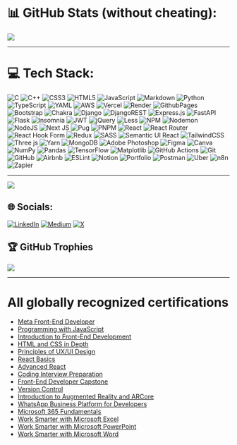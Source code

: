 # 📊 GitHub Stats (without cheating):
![](https://nirzak-streak-stats.vercel.app/?user=dhruviklathiya&theme=dark&hide_border=false)<br/>

---

# 💻 Tech Stack:
![C](https://img.shields.io/badge/c-%2300599C.svg?style=for-the-badge&logo=c&logoColor=white) ![C++](https://img.shields.io/badge/c++-%2300599C.svg?style=for-the-badge&logo=c%2B%2B&logoColor=white) ![CSS3](https://img.shields.io/badge/css3-%231572B6.svg?style=for-the-badge&logo=css3&logoColor=white) ![HTML5](https://img.shields.io/badge/html5-%23E34F26.svg?style=for-the-badge&logo=html5&logoColor=white) ![JavaScript](https://img.shields.io/badge/javascript-%23323330.svg?style=for-the-badge&logo=javascript&logoColor=%23F7DF1E) ![Markdown](https://img.shields.io/badge/markdown-%23000000.svg?style=for-the-badge&logo=markdown&logoColor=white) ![Python](https://img.shields.io/badge/python-3670A0?style=for-the-badge&logo=python&logoColor=ffdd54) ![TypeScript](https://img.shields.io/badge/typescript-%23007ACC.svg?style=for-the-badge&logo=typescript&logoColor=white) ![YAML](https://img.shields.io/badge/yaml-%23ffffff.svg?style=for-the-badge&logo=yaml&logoColor=151515) ![AWS](https://img.shields.io/badge/AWS-%23FF9900.svg?style=for-the-badge&logo=amazon-aws&logoColor=white) ![Vercel](https://img.shields.io/badge/vercel-%23000000.svg?style=for-the-badge&logo=vercel&logoColor=white) ![Render](https://img.shields.io/badge/Render-%46E3B7.svg?style=for-the-badge&logo=render&logoColor=white) ![GithubPages](https://img.shields.io/badge/github%20pages-121013?style=for-the-badge&logo=github&logoColor=white) ![Bootstrap](https://img.shields.io/badge/bootstrap-%238511FA.svg?style=for-the-badge&logo=bootstrap&logoColor=white) ![Chakra](https://img.shields.io/badge/chakra-%234ED1C5.svg?style=for-the-badge&logo=chakraui&logoColor=white) ![Django](https://img.shields.io/badge/django-%23092E20.svg?style=for-the-badge&logo=django&logoColor=white) ![DjangoREST](https://img.shields.io/badge/DJANGO-REST-ff1709?style=for-the-badge&logo=django&logoColor=white&color=ff1709&labelColor=gray) ![Express.js](https://img.shields.io/badge/express.js-%23404d59.svg?style=for-the-badge&logo=express&logoColor=%2361DAFB) ![FastAPI](https://img.shields.io/badge/FastAPI-005571?style=for-the-badge&logo=fastapi) ![Flask](https://img.shields.io/badge/flask-%23000.svg?style=for-the-badge&logo=flask&logoColor=white) ![Insomnia](https://img.shields.io/badge/Insomnia-black?style=for-the-badge&logo=insomnia&logoColor=5849BE) ![JWT](https://img.shields.io/badge/JWT-black?style=for-the-badge&logo=JSON%20web%20tokens) ![jQuery](https://img.shields.io/badge/jquery-%230769AD.svg?style=for-the-badge&logo=jquery&logoColor=white) ![Less](https://img.shields.io/badge/less-2B4C80?style=for-the-badge&logo=less&logoColor=white) ![NPM](https://img.shields.io/badge/NPM-%23CB3837.svg?style=for-the-badge&logo=npm&logoColor=white) ![Nodemon](https://img.shields.io/badge/NODEMON-%23323330.svg?style=for-the-badge&logo=nodemon&logoColor=%BBDEAD) ![NodeJS](https://img.shields.io/badge/node.js-6DA55F?style=for-the-badge&logo=node.js&logoColor=white) ![Next JS](https://img.shields.io/badge/Next-black?style=for-the-badge&logo=next.js&logoColor=white) ![Pug](https://img.shields.io/badge/Pug-FFF?style=for-the-badge&logo=pug&logoColor=A86454) ![PNPM](https://img.shields.io/badge/pnpm-%234a4a4a.svg?style=for-the-badge&logo=pnpm&logoColor=f69220) ![React](https://img.shields.io/badge/react-%2320232a.svg?style=for-the-badge&logo=react&logoColor=%2361DAFB) ![React Router](https://img.shields.io/badge/React_Router-CA4245?style=for-the-badge&logo=react-router&logoColor=white) ![React Hook Form](https://img.shields.io/badge/React%20Hook%20Form-%23EC5990.svg?style=for-the-badge&logo=reacthookform&logoColor=white) ![Redux](https://img.shields.io/badge/redux-%23593d88.svg?style=for-the-badge&logo=redux&logoColor=white) ![SASS](https://img.shields.io/badge/SASS-hotpink.svg?style=for-the-badge&logo=SASS&logoColor=white) ![Semantic UI React](https://img.shields.io/badge/Semantic%20UI%20React-%2335BDB2.svg?style=for-the-badge&logo=SemanticUIReact&logoColor=white) ![TailwindCSS](https://img.shields.io/badge/tailwindcss-%2338B2AC.svg?style=for-the-badge&logo=tailwind-css&logoColor=white) ![Three js](https://img.shields.io/badge/threejs-black?style=for-the-badge&logo=three.js&logoColor=white) ![Yarn](https://img.shields.io/badge/yarn-%232C8EBB.svg?style=for-the-badge&logo=yarn&logoColor=white) ![MongoDB](https://img.shields.io/badge/MongoDB-%234ea94b.svg?style=for-the-badge&logo=mongodb&logoColor=white) ![Adobe Photoshop](https://img.shields.io/badge/adobe%20photoshop-%2331A8FF.svg?style=for-the-badge&logo=adobe%20photoshop&logoColor=white) ![Figma](https://img.shields.io/badge/figma-%23F24E1E.svg?style=for-the-badge&logo=figma&logoColor=white) ![Canva](https://img.shields.io/badge/Canva-%2300C4CC.svg?style=for-the-badge&logo=Canva&logoColor=white) ![NumPy](https://img.shields.io/badge/numpy-%23013243.svg?style=for-the-badge&logo=numpy&logoColor=white) ![Pandas](https://img.shields.io/badge/pandas-%23150458.svg?style=for-the-badge&logo=pandas&logoColor=white) ![TensorFlow](https://img.shields.io/badge/TensorFlow-%23FF6F00.svg?style=for-the-badge&logo=TensorFlow&logoColor=white) ![Matplotlib](https://img.shields.io/badge/Matplotlib-%23ffffff.svg?style=for-the-badge&logo=Matplotlib&logoColor=black) ![GitHub Actions](https://img.shields.io/badge/github%20actions-%232671E5.svg?style=for-the-badge&logo=githubactions&logoColor=white) ![Git](https://img.shields.io/badge/git-%23F05033.svg?style=for-the-badge&logo=git&logoColor=white) ![GitHub](https://img.shields.io/badge/github-%23121011.svg?style=for-the-badge&logo=github&logoColor=white) ![Airbnb](https://img.shields.io/badge/Airbnb-%23ff5a5f.svg?style=for-the-badge&logo=Airbnb&logoColor=white) ![ESLint](https://img.shields.io/badge/ESLint-4B3263?style=for-the-badge&logo=eslint&logoColor=white) ![Notion](https://img.shields.io/badge/Notion-%23000000.svg?style=for-the-badge&logo=notion&logoColor=white) ![Portfolio](https://img.shields.io/badge/Portfolio-%23000000.svg?style=for-the-badge&logo=firefox&logoColor=#FF7139) ![Postman](https://img.shields.io/badge/Postman-FF6C37?style=for-the-badge&logo=postman&logoColor=white) ![Uber](https://img.shields.io/badge/Uber-%23000000.svg?style=for-the-badge&logo=Uber&logoColor=white) ![n8n](https://img.shields.io/badge/n8n-%23000000.svg?style=for-the-badge&logo=n8n&logoColor=white) ![Zapier](https://img.shields.io/badge/Zapier-%23000000.svg?style=for-the-badge&logo=zapier&logoColor=white)

---
[![](https://visitcount.itsvg.in/api?id=dhruviklathiya&icon=2&color=3)](https://visitcount.itsvg.in)


## 🌐 Socials:
[![LinkedIn](https://img.shields.io/badge/LinkedIn-%230077B5.svg?logo=linkedin&logoColor=white)](https://www.linkedin.com/in/dhruviklathiya/) [![Medium](https://img.shields.io/badge/Medium-12100E?logo=medium&logoColor=white)](https://medium.com/@dhruviklathiya) [![X](https://img.shields.io/badge/X-black.svg?logo=X&logoColor=white)](https://x.com/xfullstack/) 

## 🏆 GitHub Trophies
![](https://github-profile-trophy.vercel.app/?username=dhruviklathiya&theme=tokyonight&no-frame=false&no-bg=true&margin-w=4)

---
 
 # All globally recognized certifications
- [Meta Front-End Developer](https://www.coursera.org/account/accomplishments/professional-cert/DPJ4F7HJBBW4?utm_source=link&utm_medium=certificate&utm_content=cert_image&utm_campaign=sharing_cta&utm_product=prof)
- [Programming with JavaScript](https://www.coursera.org/account/accomplishments/verify/SL48W3JTZPKJ?utm_source=link&utm_medium=certificate&utm_content=cert_image&utm_campaign=sharing_cta&utm_product=course)
- [Introduction to Front-End Development](https://www.coursera.org/account/accomplishments/verify/94Z6P5F6MTD9?utm_source=link&utm_medium=certificate&utm_content=cert_image&utm_campaign=sharing_cta&utm_product=course)
- [HTML and CSS in Depth](https://www.coursera.org/account/accomplishments/verify/VX3FMDCA38WC?utm_source=link&utm_medium=certificate&utm_content=cert_image&utm_campaign=sharing_cta&utm_product=course)
- [Principles of UX/UI Design](https://www.coursera.org/account/accomplishments/verify/PFXDPWTA6F8L?utm_source=link&utm_medium=certificate&utm_content=cert_image&utm_campaign=sharing_cta&utm_product=course)
- [React Basics](https://www.coursera.org/account/accomplishments/verify/VR9FJULW2KMW?utm_source=link&utm_medium=certificate&utm_content=cert_image&utm_campaign=sharing_cta&utm_product=course)
- [Advanced React](https://www.coursera.org/account/accomplishments/verify/MP9G7UPV77BF?utm_source=link&utm_medium=certificate&utm_content=cert_image&utm_campaign=sharing_cta&utm_product=course)
- [Coding Interview Preparation](https://www.coursera.org/account/accomplishments/verify/CA87AM249KX7?utm_source=link&utm_medium=certificate&utm_content=cert_image&utm_campaign=sharing_cta&utm_product=course)
- [Front-End Developer Capstone](https://www.coursera.org/account/accomplishments/verify/PVW4BHNQSJET?utm_source=link&utm_medium=certificate&utm_content=cert_image&utm_campaign=sharing_cta&utm_product=course)
- [Version Control](https://www.coursera.org/account/accomplishments/verify/6YU85U9G3UY8?utm_source=link&utm_medium=certificate&utm_content=cert_image&utm_campaign=sharing_cta&utm_product=course)
- [Introduction to Augmented Reality and ARCore](https://www.coursera.org/account/accomplishments/verify/UULTC3LZMSFJ?utm_source=link&utm_medium=certificate&utm_content=cert_image&utm_campaign=sharing_cta&utm_product=course)
- [WhatsApp Business Platform for Developers](https://www.coursera.org/account/accomplishments/verify/2U85YLJ7KZJ8?utm_source=link&utm_medium=certificate&utm_content=cert_image&utm_campaign=sharing_cta&utm_product=course)
- [Microsoft 365 Fundamentals](https://www.coursera.org/account/accomplishments/specialization/JN48YSPKXLLW?utm_source=link&utm_medium=certificate&utm_content=cert_image&utm_campaign=sharing_cta&utm_product=s12n)
- [Work Smarter with Microsoft Excel](https://www.coursera.org/account/accomplishments/verify/7Z7FJE57JGA9?utm_source=link&utm_medium=certificate&utm_content=cert_image&utm_campaign=sharing_cta&utm_product=course)
- [Work Smarter with Microsoft PowerPoint](https://www.coursera.org/account/accomplishments/verify/VHEVNZSPLHWF?utm_source=link&utm_medium=certificate&utm_content=cert_image&utm_campaign=sharing_cta&utm_product=course)
- [Work Smarter with Microsoft Word](https://www.coursera.org/account/accomplishments/verify/A9WHK5G9QVPZ?utm_source=link&utm_medium=certificate&utm_content=cert_image&utm_campaign=sharing_cta&utm_product=course)
